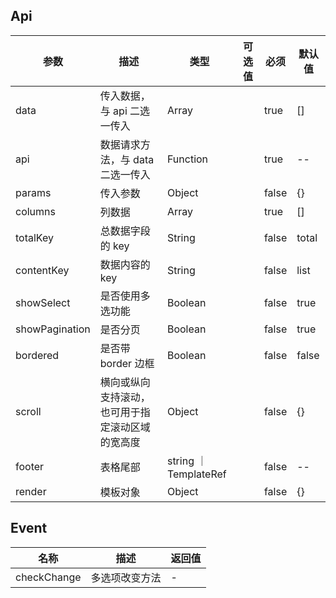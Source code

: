 ## Api

| 参数           | 描述                                             | 类型                        | 可选值 | 必须  | 默认值 |
| -------------- | ------------------------------------------------ | --------------------------- | ------ | ----- | ------ |
| data           | 传入数据，与 api 二选一传入                      | Array                       |        | true  | []     |
| api            | 数据请求方法，与 data 二选一传入                 | Function                    |        | true  | --     |
| params         | 传入参数                                         | Object                      |        | false | {}     |
| columns        | 列数据                                           | Array                       |        | true  | []     |
| totalKey       | 总数据字段的 key                                 | String                      |        | false | total  |
| contentKey     | 数据内容的 key                                   | String                      |        | false | list   |
| showSelect     | 是否使用多选功能                                 | Boolean                     |        | false | true   |
| showPagination | 是否分页                                         | Boolean                     |        | false | true   |
| bordered       | 是否带 border 边框                               | Boolean                     |        | false | false  |
| scroll         | 横向或纵向支持滚动，也可用于指定滚动区域的宽高度 | Object                      |        | false | {}     |
| footer         | 表格尾部                                         | string ｜ TemplateRef<void> |        | false | --     |
| render         | 模板对象                                         | Object                      |        | false | {}     |

## Event

| 名称        | 描述           | 返回值 |
| ----------- | -------------- | ------ |
| checkChange | 多选项改变方法 | -      |
